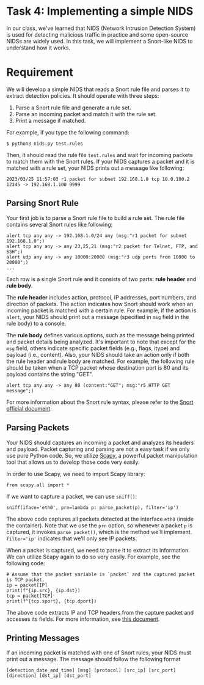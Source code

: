 # Task 4: Implementing a simple NIDS

In our class, we've learned that NIDS (Network Intrusion Detection System) is used for detecting malicious traffic in practice and some open-source NIDSs are widely used. In this task, we will implement a Snort-like NIDS to understand how it works.


# Requirement

We will develop a simple NIDS that reads a Snort rule file and parses it to extract detection policies. 
It should operate with three steps:
1. Parse a Snort rule file and generate a rule set.
2. Parse an incoming packet and match it with the rule set.
3. Print a message if matched.

For example, if you type the following command:

```
$ python3 nids.py test.rules
```

Then, it should read the rule file `test.rules` and wait for incoming packets to match them with the Snort rules. 
If your NIDS captures a packet and it is matched with a rule set, your NIDS prints out a message like following:

```
2023/03/25 11:57:03 r1 packet for subnet 192.168.1.0 tcp 10.0.100.2 12345 -> 192.168.1.100 9999
```
## Parsing Snort Rule

Your first job is to parse a Snort rule file to build a rule set.
The rule file contains several Snort rules like following:

```
alert tcp any any -> 192.168.1.0/24 any (msg:"r1 packet for subnet 192.168.1.0";)
alert tcp any any -> any 23,25,21 (msg:"r2 packet for Telnet, FTP, and SSH";)
alert udp any any -> any 10000:20000 (msg:"r3 udp ports from 10000 to 20000";)
...
```

Each row is a single Snort rule and it consists of two parts: **rule header** and **rule body**. 

The **rule header** includes action, protocol, IP addresses, port numbers, and direction of packets. The action indicates how Snort should work when an incoming packet is matched with a certain rule. For example, if the action is `alert`, your NIDS should print out a message (specified in `msg` field in the rule body) to a console.


The **rule body** defines various options, such as the message being printed and packet details being analyzed.
It's important to note that except for the `msg` field, others indicate specific packet fields (e.g., flags, itype) and payload (i.e., content). Also, your NIDS should take an action only if both the rule header and rule body are matched. For example, the following rule should be taken when a TCP packet whose destination port is 80 and its payload contains the string "GET".

```
alert tcp any any -> any 80 (content:"GET"; msg:"r5 HTTP GET message";)
```

For more information about the Snort rule syntax, please refer to the [Snort official document](https://docs.snort.org/rules/).

## Parsing Packets  

Your NIDS should captures an incoming a packet and analyzes its headers and payload. Packet capturing and parsing are not a easy task if we only use pure Python code. So, we utilize [Scapy](https://scapy.net/), a powerful packet manipulation tool that allows us to develop those code very easily.

In order to use Scapy, we need to import Scapy library:

```
from scapy.all import *
```

If we want to capture a packet, we can use `sniff()`:

```
sniff(iface='eth0', prn=lambda p: parse_packet(p), filter='ip')
```

The above code captures all packets detected at the interface `eth0` (inside the container). Note that we use the `prn` option, so whenever a packet `p` is captured, it invokes `parse_packet()`, which is the method we'll implement. `filter='ip'` indicates that we'll only see IP packets.

When a packet is captured, we need to parse it to extract its information. We can utilize Scapy again to do so very easily.
For example, see the following code:

```
# Assume that the packet variable is `packet` and the captured packet is TCP packet.
ip = packet[IP]
print(f"{ip.src}, {ip.dst})
tcp = packet[TCP]
print(f"{tcp.sport}, {tcp.dport})
```

The above code extracts IP and TCP headers from the capture packet and accesses its fields.
For more information, see [this document](https://scapy.readthedocs.io/en/latest/usage.html#starting-scapy).

## Printing Messages

If an incoming packet is matched with one of Snort rules, your NIDS must print out a message. The message should follow the following format

```
[detection_date_and_time] [msg] [protocol] [src_ip] [src_port] [direction] [dst_ip] [dst_port]
```



